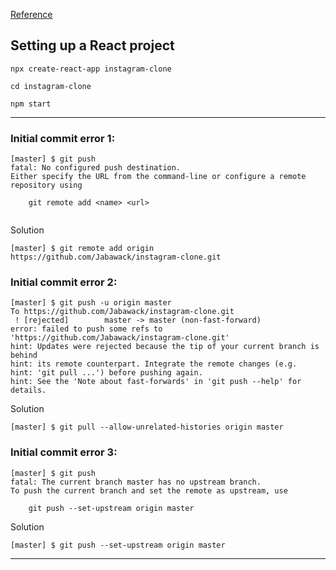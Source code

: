 [Reference](https://pusher.com/tutorials/instagram-clone-part-1)

## Setting up a React project

```
npx create-react-app instagram-clone

cd instagram-clone

npm start
```


---
### Initial commit error 1:
```
[master] $ git push
fatal: No configured push destination.
Either specify the URL from the command-line or configure a remote repository using

    git remote add <name> <url>
    
```

Solution
```
[master] $ git remote add origin https://github.com/Jabawack/instagram-clone.git
```


### Initial commit error 2:
```
[master] $ git push -u origin master
To https://github.com/Jabawack/instagram-clone.git
 ! [rejected]        master -> master (non-fast-forward)
error: failed to push some refs to 'https://github.com/Jabawack/instagram-clone.git'
hint: Updates were rejected because the tip of your current branch is behind
hint: its remote counterpart. Integrate the remote changes (e.g.
hint: 'git pull ...') before pushing again.
hint: See the 'Note about fast-forwards' in 'git push --help' for details.
```

Solution
```
[master] $ git pull --allow-unrelated-histories origin master
```

### Initial commit error 3:
```
[master] $ git push
fatal: The current branch master has no upstream branch.
To push the current branch and set the remote as upstream, use

    git push --set-upstream origin master
```

Solution
```
[master] $ git push --set-upstream origin master
```
---